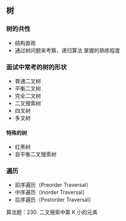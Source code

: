 ## 树

### 树的共性

- 结构直观
- 通过树问题来考察，递归算法 掌握的熟练程度

### 面试中常考的树的形状

- 普通二叉树
- 平衡二叉树
- 完全二叉树
- 二叉搜索树
- 四叉树
- 多叉树

#### 特殊的树

- 红黑树
- 自平衡二叉搜索树


### 遍历

- 前序遍历（Preorder Traversal）
- 中序遍历（Inorder Traversal）
- 后序遍历（Postorder Traversal）

算法题：230. 二叉搜索中第 K 小的元素

